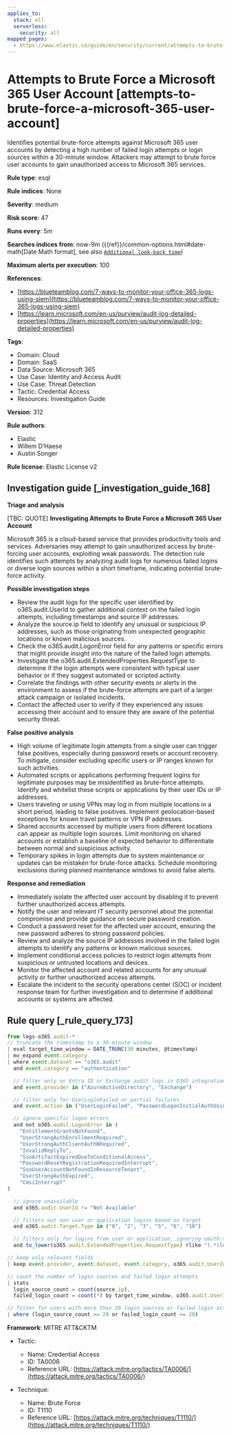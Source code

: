 ```yaml
---
applies_to:
  stack: all
  serverless:
    security: all
mapped_pages:
  - https://www.elastic.co/guide/en/security/current/attempts-to-brute-force-a-microsoft-365-user-account.html
---
```


# Attempts to Brute Force a Microsoft 365 User Account [attempts-to-brute-force-a-microsoft-365-user-account]

Identifies potential brute-force attempts against Microsoft 365 user accounts by detecting a high number of failed login attempts or login sources within a 30-minute window. Attackers may attempt to brute force user accounts to gain unauthorized access to Microsoft 365 services.

**Rule type**: esql

**Rule indices**: None

**Severity**: medium

**Risk score**: 47

**Runs every**: 5m

**Searches indices from**: now-9m ({{ref}}/common-options.html#date-math[Date Math format], see also [`Additional look-back time`](docs-content://solutions/security/detect-and-alert/create-detection-rule.md#rule-schedule))

**Maximum alerts per execution**: 100

**References**:

* [https://blueteamblog.com/7-ways-to-monitor-your-office-365-logs-using-siem](https://blueteamblog.com/7-ways-to-monitor-your-office-365-logs-using-siem)
* [https://learn.microsoft.com/en-us/purview/audit-log-detailed-properties](https://learn.microsoft.com/en-us/purview/audit-log-detailed-properties)

**Tags**:

* Domain: Cloud
* Domain: SaaS
* Data Source: Microsoft 365
* Use Case: Identity and Access Audit
* Use Case: Threat Detection
* Tactic: Credential Access
* Resources: Investigation Guide

**Version**: 312

**Rule authors**:

* Elastic
* Willem D’Haese
* Austin Songer

**Rule license**: Elastic License v2

## Investigation guide [_investigation_guide_168]

**Triage and analysis**

[TBC: QUOTE]
**Investigating Attempts to Brute Force a Microsoft 365 User Account**

Microsoft 365 is a cloud-based service that provides productivity tools and services. Adversaries may attempt to gain unauthorized access by brute-forcing user accounts, exploiting weak passwords. The detection rule identifies such attempts by analyzing audit logs for numerous failed logins or diverse login sources within a short timeframe, indicating potential brute-force activity.

**Possible investigation steps**

* Review the audit logs for the specific user identified by o365.audit.UserId to gather additional context on the failed login attempts, including timestamps and source IP addresses.
* Analyze the source.ip field to identify any unusual or suspicious IP addresses, such as those originating from unexpected geographic locations or known malicious sources.
* Check the o365.audit.LogonError field for any patterns or specific errors that might provide insight into the nature of the failed login attempts.
* Investigate the o365.audit.ExtendedProperties.RequestType to determine if the login attempts were consistent with typical user behavior or if they suggest automated or scripted activity.
* Correlate the findings with other security events or alerts in the environment to assess if the brute-force attempts are part of a larger attack campaign or isolated incidents.
* Contact the affected user to verify if they experienced any issues accessing their account and to ensure they are aware of the potential security threat.

**False positive analysis**

* High volume of legitimate login attempts from a single user can trigger false positives, especially during password resets or account recovery. To mitigate, consider excluding specific users or IP ranges known for such activities.
* Automated scripts or applications performing frequent logins for legitimate purposes may be misidentified as brute-force attempts. Identify and whitelist these scripts or applications by their user IDs or IP addresses.
* Users traveling or using VPNs may log in from multiple locations in a short period, leading to false positives. Implement geolocation-based exceptions for known travel patterns or VPN IP addresses.
* Shared accounts accessed by multiple users from different locations can appear as multiple login sources. Limit monitoring on shared accounts or establish a baseline of expected behavior to differentiate between normal and suspicious activity.
* Temporary spikes in login attempts due to system maintenance or updates can be mistaken for brute-force attacks. Schedule monitoring exclusions during planned maintenance windows to avoid false alerts.

**Response and remediation**

* Immediately isolate the affected user account by disabling it to prevent further unauthorized access attempts.
* Notify the user and relevant IT security personnel about the potential compromise and provide guidance on secure password creation.
* Conduct a password reset for the affected user account, ensuring the new password adheres to strong password policies.
* Review and analyze the source IP addresses involved in the failed login attempts to identify any patterns or known malicious sources.
* Implement conditional access policies to restrict login attempts from suspicious or untrusted locations and devices.
* Monitor the affected account and related accounts for any unusual activity or further unauthorized access attempts.
* Escalate the incident to the security operations center (SOC) or incident response team for further investigation and to determine if additional accounts or systems are affected.


## Rule query [_rule_query_173]

```js
from logs-o365.audit-*
// truncate the timestamp to a 30-minute window
| eval target_time_window = DATE_TRUNC(30 minutes, @timestamp)
| mv_expand event.category
| where event.dataset == "o365.audit"
  and event.category == "authentication"

  // filter only on Entra ID or Exchange audit logs in O365 integration
  and event.provider in ("AzureActiveDirectory", "Exchange")

  // filter only for UserLoginFailed or partial failures
  and event.action in ("UserLoginFailed", "PasswordLogonInitialAuthUsingPassword")

  // ignore specific logon errors
  and not o365.audit.LogonError in (
    "EntitlementGrantsNotFound",
    "UserStrongAuthEnrollmentRequired",
    "UserStrongAuthClientAuthNRequired",
    "InvalidReplyTo",
    "SsoArtifactExpiredDueToConditionalAccess",
    "PasswordResetRegistrationRequiredInterrupt",
    "SsoUserAccountNotFoundInResourceTenant",
    "UserStrongAuthExpired",
    "CmsiInterrupt"
)

  // ignore unavailable
  and o365.audit.UserId != "Not Available"

  // filters out non user or application logins based on target
  and o365.audit.Target.Type in ("0", "2", "3", "5", "6", "10")

  // filters only for logins from user or application, ignoring oauth:token
  and to_lower(o365.audit.ExtendedProperties.RequestType) rlike "(.*)login(.*)"

// keep only relevant fields
| keep event.provider, event.dataset, event.category, o365.audit.UserId, event.action, source.ip, o365.audit.LogonError, o365.audit.ExtendedProperties.RequestType, o365.audit.Target.Type, target_time_window

// count the number of login sources and failed login attempts
| stats
  login_source_count = count(source.ip),
  failed_login_count = count(*) by target_time_window, o365.audit.UserId

// filter for users with more than 20 login sources or failed login attempts
| where (login_source_count >= 20 or failed_login_count >= 20)
```

**Framework**: MITRE ATT&CKTM

* Tactic:

    * Name: Credential Access
    * ID: TA0006
    * Reference URL: [https://attack.mitre.org/tactics/TA0006/](https://attack.mitre.org/tactics/TA0006/)

* Technique:

    * Name: Brute Force
    * ID: T1110
    * Reference URL: [https://attack.mitre.org/techniques/T1110/](https://attack.mitre.org/techniques/T1110/)



